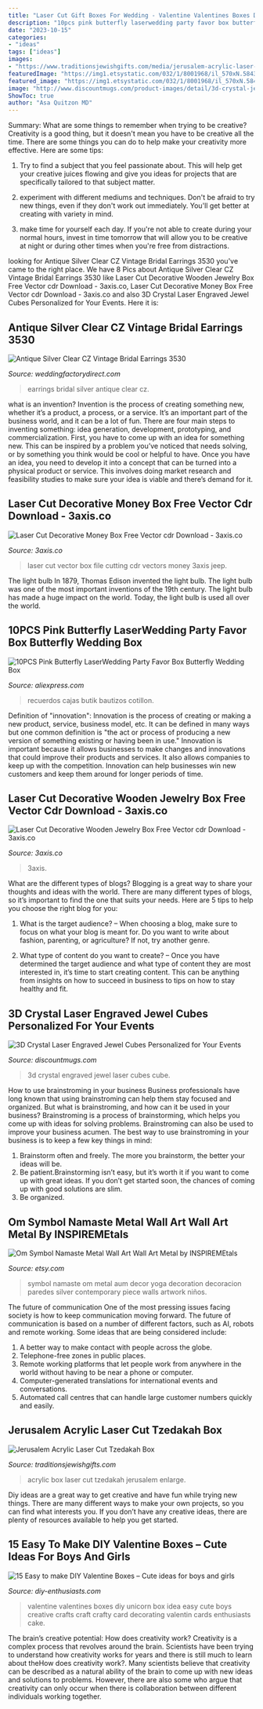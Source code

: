 ```yaml
---
title: "Laser Cut Gift Boxes For Wedding - Valentine Valentines Boxes Diy Unicorn Box Idea Easy Cute Boys Creative Crafts Craft Crafty Card Decorating Valentin Cards Enthusiasts Cake"
description: "10pcs pink butterfly laserwedding party favor box butterfly wedding box"
date: "2023-10-15"
categories:
- "ideas"
tags: ["ideas"]
images:
- "https://www.traditionsjewishgifts.com/media/jerusalem-acrylic-laser-cut-tzedakah-box-ART56087.jpg"
featuredImage: "https://img1.etsystatic.com/032/1/8001968/il_570xN.584329695_j5tk.jpg"
featured_image: "https://img1.etsystatic.com/032/1/8001968/il_570xN.584329695_j5tk.jpg"
image: "http://www.discountmugs.com/product-images/detail/3d-crystal-jewel-cube-mbmic3d002.jpg"
ShowToc: true
author: "Asa Quitzon MD"
---
```



Summary: What are some things to remember when trying to be creative?
Creativity is a good thing, but it doesn't mean you have to be creative all the time. There are some things you can do to help make your creativity more effective. Here are some tips:
1. Try to find a subject that you feel passionate about. This will help get your creative juices flowing and give you ideas for projects that are specifically tailored to that subject matter.

2. experiment with different mediums and techniques. Don't be afraid to try new things, even if they don't work out immediately. You'll get better at creating with variety in mind.

3. make time for yourself each day. If you're not able to create during your normal hours, invest in time tomorrow that will allow you to be creative at night or during other times when you're free from distractions.

	

		
looking for Antique Silver Clear CZ Vintage Bridal Earrings 3530 you've came to the right place. We have 8 Pics about Antique Silver Clear CZ Vintage Bridal Earrings 3530 like Laser Cut Decorative Wooden Jewelry Box Free Vector cdr Download - 3axis.co, Laser Cut Decorative Money Box Free Vector cdr Download - 3axis.co and also 3D Crystal Laser Engraved Jewel Cubes Personalized for Your Events. Here it is:
		
    
## Antique Silver Clear CZ Vintage Bridal Earrings 3530

<img loading=lazy src="https://sep.yimg.com/ay/yhst-42929299039964/antique-silver-clear-cz-vintage-bridal-earrings-3530-7.jpg" onerror="this.onerror=null;this.src='https://tse1.mm.bing.net/th?id=OIP.GQfbszDUWhmheb76yPQxcwHaHa&amp;pid=15.1';" alt="Antique Silver Clear CZ Vintage Bridal Earrings 3530">

_Source: weddingfactorydirect.com_

>earrings bridal silver antique clear cz. 

	

what is an invention?
Invention is the process of creating something new, whether it’s a product, a process, or a service. It’s an important part of the business world, and it can be a lot of fun.
There are four main steps to inventing something: idea generation, development, prototyping, and commercialization. First, you have to come up with an idea for something new. This can be inspired by a problem you’ve noticed that needs solving, or by something you think would be cool or helpful to have. Once you have an idea, you need to develop it into a concept that can be turned into a physical product or service. This involves doing market research and feasibility studies to make sure your idea is viable and there’s demand for it.

    
## Laser Cut Decorative Money Box Free Vector Cdr Download - 3axis.co

<img loading=lazy src="https://3axis.co/user-images/pok380d7.jpg" onerror="this.onerror=null;this.src='https://tse2.mm.bing.net/th?id=OIP.UJKJmLDWNEeRrc9eTGBAtQHaJ4&amp;pid=15.1';" alt="Laser Cut Decorative Money Box Free Vector cdr Download - 3axis.co">

_Source: 3axis.co_

>laser cut vector box file cutting cdr vectors money 3axis jeep. 

	

The light bulb
In 1879, Thomas Edison invented the light bulb. The light bulb was one of the most important inventions of the 19th century. The light bulb has made a huge impact on the world. Today, the light bulb is used all over the world.

    
## 10PCS Pink Butterfly LaserWedding Party Favor Box Butterfly Wedding Box

<img loading=lazy src="https://ae01.alicdn.com/kf/HTB1_knjMXXXXXasXVXXq6xXFXXX7/10PCS-Pink-Butterfly-LaserWedding-Party-Favor-Box-Butterfly-Wedding-Box-Party-Candy-Box-Cut-Boxes-Wedding.jpg" onerror="this.onerror=null;this.src='https://tse2.mm.bing.net/th?id=OIP.9qtxzNA_f81IqUWT75H8DAHaHa&amp;pid=15.1';" alt="10PCS Pink Butterfly LaserWedding Party Favor Box Butterfly Wedding Box">

_Source: aliexpress.com_

>recuerdos cajas butik bautizos cotillon. 

	

Definition of "innovation":
Innovation is the process of creating or making a new product, service, business model, etc. It can be defined in many ways but one common definition is "the act or process of producing a new version of something existing or having been in use." 
Innovation is important because it allows businesses to make changes and innovations that could improve their products and services. It also allows companies to keep up with the competition. Innovation can help businesses win new customers and keep them around for longer periods of time.

    
## Laser Cut Decorative Wooden Jewelry Box Free Vector Cdr Download - 3axis.co

<img loading=lazy src="https://cdn.3axis.co/user-images/zo9yprw7/zo9yprw7_1.jpg" onerror="this.onerror=null;this.src='https://tse3.mm.bing.net/th?id=OIP.yBTsF21-wPSMOIvW1cm3gwHaLH&amp;pid=15.1';" alt="Laser Cut Decorative Wooden Jewelry Box Free Vector cdr Download - 3axis.co">

_Source: 3axis.co_

>3axis. 

	

What are the different types of blogs?
Blogging is a great way to share your thoughts and ideas with the world. There are many different types of blogs, so it’s important to find the one that suits your needs. Here are 5 tips to help you choose the right blog for you: 
1. What is the target audience? – When choosing a blog, make sure to focus on what your blog is meant for. Do you want to write about fashion, parenting, or agriculture? If not, try another genre. 

2. What type of content do you want to create? – Once you have determined the target audience and what type of content they are most interested in, it’s time to start creating content. This can be anything from insights on how to succeed in business to tips on how to stay healthy and fit. 


    
## 3D Crystal Laser Engraved Jewel Cubes Personalized For Your Events

<img loading=lazy src="http://www.discountmugs.com/product-images/detail/3d-crystal-jewel-cube-mbmic3d002.jpg" onerror="this.onerror=null;this.src='https://tse4.mm.bing.net/th?id=OIP.iwuPx6X3vN5jOiXPgl2wLgAAAA&amp;pid=15.1';" alt="3D Crystal Laser Engraved Jewel Cubes Personalized for Your Events">

_Source: discountmugs.com_

>3d crystal engraved jewel laser cubes cube. 

	

How to use brainstroming in your business
Business professionals have long known that using brainstroming can help them stay focused and organized. But what is brainstroming, and how can it be used in your business? Brainstroming is a process of brainstorming, which helps you come up with ideas for solving problems. Brainstroming can also be used to improve your business acumen. 
The best way to use brainstroming in your business is to keep a few key things in mind: 
1) Brainstorm often and freely. The more you brainstorm, the better your ideas will be. 
2) Be patient.Brainstorming isn’t easy, but it’s worth it if you want to come up with great ideas. If you don’t get started soon, the chances of coming up with good solutions are slim. 
3) Be organized.

    
## Om Symbol Namaste Metal Wall Art Wall Art Metal By INSPIREMEtals

<img loading=lazy src="https://img1.etsystatic.com/032/1/8001968/il_570xN.584329695_j5tk.jpg" onerror="this.onerror=null;this.src='https://tse1.mm.bing.net/th?id=OIP.cwZa_MH7CrevWzfa9xmNDQHaFi&amp;pid=15.1';" alt="Om Symbol Namaste Metal Wall Art Wall Art Metal by INSPIREMEtals">

_Source: etsy.com_

>symbol namaste om metal aum decor yoga decoration decoracion paredes silver contemporary piece walls artwork niños. 

	

The future of communication
One of the most pressing issues facing society is how to keep communication moving forward. The future of communication is based on a number of different factors, such as AI, robots and remote working. Some ideas that are being considered include: 
1. A better way to make contact with people across the globe. 
2. Telephone-free zones in public places. 
3. Remote working platforms that let people work from anywhere in the world without having to be near a phone or computer. 
4. Computer-generated translations for international events and conversations. 
5. Automated call centres that can handle large customer numbers quickly and easily.

    
## Jerusalem Acrylic Laser Cut Tzedakah Box

<img loading=lazy src="https://www.traditionsjewishgifts.com/media/jerusalem-acrylic-laser-cut-tzedakah-box-ART56087.jpg" onerror="this.onerror=null;this.src='https://tse2.mm.bing.net/th?id=OIP.tqsqRHqNgvgw50jnRd8QJAHaHa&amp;pid=15.1';" alt="Jerusalem Acrylic Laser Cut Tzedakah Box">

_Source: traditionsjewishgifts.com_

>acrylic box laser cut tzedakah jerusalem enlarge. 

	

Diy ideas are a great way to get creative and have fun while trying new things. There are many different ways to make your own projects, so you can find what interests you. If you don’t have any creative ideas, there are plenty of resources available to help you get started.

    
## 15 Easy To Make DIY Valentine Boxes – Cute Ideas For Boys And Girls

<img loading=lazy src="http://diy-enthusiasts.com/wp-content/uploads/2017/01/crafty-valentines-day-boxes-unicorn-box-idea-for-girls.jpg" onerror="this.onerror=null;this.src='https://tse1.mm.bing.net/th?id=OIP.Ol1HO7LCmNNiGT_TypdLoAHaFH&amp;pid=15.1';" alt="15 Easy to make DIY Valentine Boxes – Cute ideas for boys and girls">

_Source: diy-enthusiasts.com_

>valentine valentines boxes diy unicorn box idea easy cute boys creative crafts craft crafty card decorating valentin cards enthusiasts cake. 

	

The brain’s creative potential: How does creativity work?
Creativity is a complex process that revolves around the brain. Scientists have been trying to understand how creativity works for years and there is still much to learn about theHow does creativity work?. Many scientists believe that creativity can be described as a natural ability of the brain to come up with new ideas and solutions to problems. However, there are also some who argue that creativity can only occur when there is collaboration between different individuals working together.

